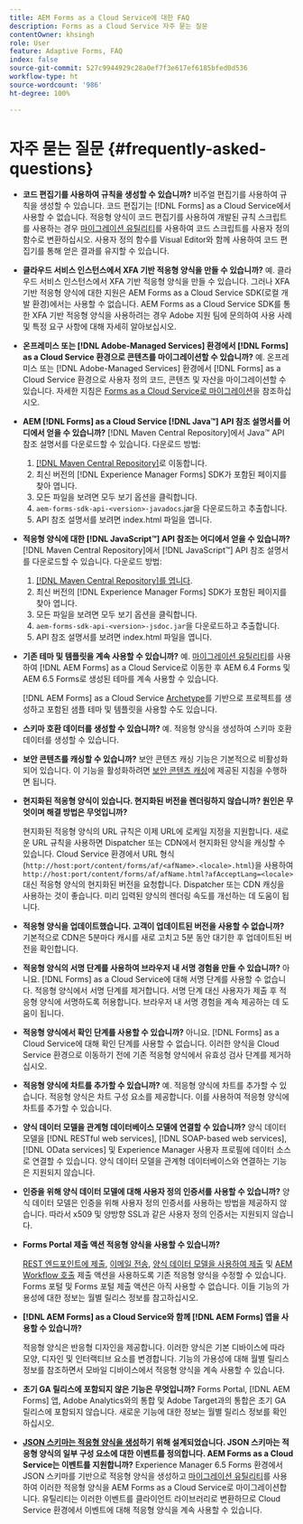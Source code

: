 ```yaml
---
title: AEM Forms as a Cloud Service에 대한 FAQ
description: Forms as a Cloud Service 자주 묻는 질문
contentOwner: khsingh
role: User
feature: Adaptive Forms, FAQ
index: false
source-git-commit: 527c9944929c28a0ef7f3e617ef6185bfed0d536
workflow-type: ht
source-wordcount: '986'
ht-degree: 100%

---
```


# 자주 묻는 질문 {#frequently-asked-questions}

* **코드 편집기를 사용하여 규칙을 생성할 수 있습니까?**
비주얼 편집기를 사용하여 규칙을 생성할 수 있습니다. 코드 편집기는 [!DNL Forms] as a Cloud Service에서 사용할 수 없습니다. 적응형 양식이 코드 편집기를 사용하여 개발된 규칙 스크립트를 사용하는 경우 [마이그레이션 유틸리티](migrate-to-forms-as-a-cloud-service.md)를 사용하여 코드 스크립트를 사용자 정의 함수로 변환하십시오. 사용자 정의 함수를 Visual Editor와 함께 사용하여 코드 편집기를 통해 얻은 결과를 유지할 수 있습니다.

* **클라우드 서비스 인스턴스에서 XFA 기반 적응형 양식을 만들 수 있습니까?**
예. 클라우드 서비스 인스턴스에서 XFA 기반 적응형 양식을 만들 수 있습니다. 그러나 XFA 기반 적응형 양식에 대한 지원은 AEM Forms as a Cloud Service SDK(로컬 개발 환경)에서는 사용할 수 없습니다. AEM Forms as a Cloud Service SDK를 통한 XFA 기반 적응형 양식을 사용하려는 경우 Adobe 지원 팀에 문의하여 사용 사례 및 특정 요구 사항에 대해 자세히 알아보십시오.

<!-- * **Can I use an XDP as a Document of Record (DoR) template? Is Forms Designer included in AEM Forms as a Cloud Service license?** 

  Yes, you can use an XDP as a Document of Record template on Cloud Service instances. However, support to use XDP as a Document of Record template is not available for AEM Forms as a Cloud Service SDK (Local development environment). -->

* **온프레미스 또는 [!DNL Adobe-Managed Services] 환경에서 [!DNL Forms] as a Cloud Service 환경으로 콘텐츠를 마이그레이션할 수 있습니까?**
예. 온프레미스 또는 [!DNL Adobe-Managed Services] 환경에서 [!DNL Forms] as a Cloud Service 환경으로 사용자 정의 코드, 콘텐츠 및 자산을 마이그레이션할 수 있습니다. 자세한 지침은 [Forms as a Cloud Service로 마이그레이션](migrate-to-forms-as-a-cloud-service.md)을 참조하십시오.

<!-- You can use package manager or Experience Manager UI to [export and import Forms and related assets](import-export-forms-templates.md), use the migration utility to make your existing assets compatible with [!DNL Forms] as a Cloud Service, use the [Best Practices Analyzer](https://experienceleague.adobe.com/docs/experience-manager-cloud-service/moving/cloud-migration/best-practices-analyzer/overview-best-practices-analyzer.html?lang=en#best-practices-analyzer) tool to find the features and APIs that require changes and updated before migration, and use the [Content Transfer Tools](https://docs.adobe.com/content/help/en/experience-manager-cloud-service/moving/home.html) to move your custom code without refactoring it. -->

* **AEM [!DNL Forms] as a Cloud Service [!DNL Java™] API 참조 설명서를 어디에서 얻을 수 있습니까?**
[!DNL Maven Central Repository]에서 Java™ API 참조 설명서를 다운로드할 수 있습니다. 다운로드 방법:
   1. [[!DNL Maven Central Repository]](https://mvnrepository.com/artifact/com.adobe.aem/aem-forms-sdk-api)로 이동합니다.
   1. 최신 버전의 [!DNL Experience Manager Forms] SDK가 포함된 페이지를 찾아 엽니다.
   1. 모든 파일을 보려면 모두 보기 옵션을 클릭합니다.
   1. `aem-forms-sdk-api-<version>-javadocs`.jar을 다운로드하고 추출합니다.
   1. API 참조 설명서를 보려면 index.html 파일을 엽니다.

* **적응형 양식에 대한 [!DNL JavaScript™] API 참조는 어디에서 얻을 수 있습니까?**
[!DNL  Maven Central Repository]에서 [!DNL JavaScript™] API 참조 설명서를 다운로드할 수 있습니다. 다운로드 방법:
   1. [[!DNL Maven Central Repository]를 엽니다](https://mvnrepository.com/artifact/com.adobe.aem/aem-forms-sdk-api).
   1. 최신 버전의 [!DNL Experience Manager Forms] SDK가 포함된 페이지를 찾아 엽니다.
   1. 모든 파일을 보려면 모두 보기 옵션을 클릭합니다.
   1. `aem-forms-sdk-api-<version>-jsdoc.jar`을 다운로드하고 추출합니다.
   1. API 참조 설명서를 보려면 index.html 파일을 엽니다.

* **기존 테마 및 템플릿을 계속 사용할 수 있습니까?**
예. [마이그레이션 유틸리티](migrate-to-forms-as-a-cloud-service.md)를 사용하여 [!DNL AEM Forms] as a Cloud Service로 이동한 후 AEM 6.4 Forms 및 AEM 6.5 Forms로 생성된 테마를 계속 사용할 수 있습니다.

  [!DNL AEM Forms] as a Cloud Service [Archetype](setup-local-development-environment.md#forms-cloud-service-local-development-environment)를 기반으로 프로젝트를 생성하고 포함된 샘플 테마 및 템플릿을 사용할 수도 있습니다.

* **스키마 호환 데이터를 생성할 수 있습니까?**
예. 적응형 양식을 생성하여 스키마 호환 데이터를 생성할 수 있습니다.

<!-- * **Can I pass custom parameters to the prefill service?**
Custom parameters are planned for an upcoming release. -->

* **보안 콘텐츠를 캐싱할 수 있습니까?**
보안 콘텐츠 캐싱 기능은 기본적으로 비활성화되어 있습니다. 이 기능을 활성화하려면 [보안 콘텐츠 캐싱](https://experienceleague.adobe.com/docs/experience-manager-dispatcher/using/configuring/permissions-cache.html?lang=ko-KR)에 제공된 지침을 수행하면 됩니다.

* **현지화된 적응형 양식이 있습니다. 현지화된 버전을 렌더링하지 않습니까? 원인은 무엇이며 해결 방법은 무엇입니까?**

  현지화된 적응형 양식의 URL 규칙은 이제 URL에 로케일 지정을 지원합니다. 새로운 URL 규칙을 사용하면 Dispatcher 또는 CDN에서 현지화된 양식을 캐싱할 수 있습니다. Cloud Service 환경에서 URL 형식(`http://host:port/content/forms/af/<afName>.<locale>.html`)을 사용하여 `http://host:port/content/forms/af/afName.html?afAcceptLang=<locale>` 대신 적응형 양식의 현지화된 버전을 요청합니다. Dispatcher 또는 CDN 캐싱을 사용하는 것이 좋습니다. 미리 입력된 양식의 렌더링 속도를 개선하는 데 도움이 됩니다.

* **적응형 양식을 업데이트했습니다. 고객이 업데이트된 버전을 사용할 수 없습니까?**
기본적으로 CDN은 5분마다 캐시를 &#x200B;&#x200B;새로 고치고 5분 동안 대기한 후 업데이트된 버전을 확인합니다.

* **적응형 양식의 서명 단계를 사용하여 브라우저 내 서명 경험을 만들 수 있습니까?**
아니요. [!DNL Forms] as a Cloud Service에 대해 서명 단계를 사용할 수 없습니다. 적응형 양식에서 서명 단계를 제거합니다. 서명 단계 대신 사용자가 제출 후 적응형 양식에 서명하도록 허용합니다. 브라우저 내 서명 경험을 계속 제공하는 데 도움이 됩니다.

* **적응형 양식에서 확인 단계를 사용할 수 있습니까?**
아니요. [!DNL Forms] as a Cloud Service에 대해 확인 단계를 사용할 수 없습니다. 이러한 양식을 Cloud Service 환경으로 이동하기 전에 기존 적응형 양식에서 유효성 검사 단계를 제거하십시오.

* **적응형 양식에 차트를 추가할 수 있습니까?**
예. 적응형 양식에 차트를 추가할 수 있습니다. 적응형 양식은 차트 구성 요소를 제공합니다. 이를 사용하여 적응형 양식에 차트를 추가할 수 있습니다.

* **양식 데이터 모델을 관계형 데이터베이스 모델에 연결할 수 있습니까?**
양식 데이터 모델을 [!DNL RESTful web services], [!DNL SOAP-based web services], [!DNL OData services] 및 Experience Manager 사용자 프로필에 데이터 소스로 연결할 수 있습니다. 양식 데이터 모델을 관계형 데이터베이스와 연결하는 기능은 지원되지 않습니다.

* **인증을 위해 양식 데이터 모델에 대해 사용자 정의 인증서를 사용할 수 있습니까?**
양식 데이터 모델은 인증을 위해 사용자 정의 인증서를 사용하는 방법을 제공하지 않습니다. 따라서 x509 및 양방향 SSL과 같은 사용자 정의 인증서는 지원되지 않습니다.

* **Forms Portal 제출 액션 적응형 양식을 사용할 수 있습니까?**

  [REST 엔드포인트에 제출](configuring-submit-actions.md#submit-to-rest-endpoint), [이메일 전송](configuring-submit-actions.md#send-email), [양식 데이터 모델을 사용하여 제출](configuring-submit-actions.md#submit-using-form-data-model) 및 [AEM Workflow 호출](configuring-submit-actions.md#invoke-an-aem-workflow) 제출 액션을 사용하도록 기존 적응형 양식을 수정할 수 있습니다. Forms 포털 및 Forms 포털 제출 액션은 아직 사용할 수 없습니다. 이들 기능의 가용성에 대한 정보는 월별 릴리스 정보를 참고하십시오.

* **[!DNL AEM Forms] as a Cloud Service와 함께 [!DNL AEM Forms] 앱을 사용할 수 있습니까?**

  적응형 양식은 반응형 디자인을 제공합니다. 이러한 양식은 기본 디바이스에 따라 모양, 디자인 및 인터랙티브 요소를 변경합니다. 기능의 가용성에 대해 월별 릴리스 정보를 참조하면서 모바일 디바이스에서 적응형 양식을 계속 사용할 수 있습니다.

* **초기 GA 릴리스에 포함되지 않은 기능은 무엇입니까?**
Forms Portal, [!DNL AEM Forms] 앱, Adobe Analytics와의 통합 및 Adobe Target과의 통합은 초기 GA 릴리스에 포함되지 않습니다. 새로운 기능에 대한 정보는 월별 릴리스 정보를 확인하십시오.

* **[JSON 스키마는 적응형 양식을 생성](adaptive-form-json-schema-form-model.md)하기 위해 설계되었습니다. JSON 스키마는 적응형 양식의 일부 구성 요소에 대한 이벤트를 정의합니다. AEM Forms as a Cloud Service는 이벤트를 지원합니까?**
Experience Manager 6.5 Forms 환경에서 JSON 스키마를 기반으로 적응형 양식을 생성하고 [마이그레이션 유틸리티](migrate-to-forms-as-a-cloud-service.md)를 사용하여 이러한 적응형 양식을 AEM Forms as a Cloud Service로 마이그레이션합니다. 유틸리티는 이러한 이벤트를 클라이언트 라이브러리로 변환하므로 Cloud Service 환경에서 이벤트에 대해 적응형 양식을 계속 사용할 수 있습니다.

<!-- 

* **Is there any AEM Forms as a Cloud Service connector for Microsoft Power Automate?**

  Yes, Adobe provides an Adobe Experience Manager connector to access [Adobe Experience Manager Forms - Communication capabilities](https://experienceleague.adobe.com/docs/experience-manager-cloud-service/content/forms/using-communications/aem-forms-cloud-service-communications-introduction.html) through Microsoft Power Automate. You can create a PDF document that is based on a form design and XML form data or create PostScript (PS), Printer Command Language (PCL), Zebra Printing Language (ZPL) and other Printer Definition Language documents. 

  You can get started with Adobe Experience Manager easily with just a few steps:

  1. Generate the Service credentials: Use Adobe Experience Manager Developer Console to [generate](https://experienceleague.adobe.com/docs/experience-manager-learn/getting-started-with-aem-headless/authentication/service-credentials.html?#generate-service-credentials) the service credentials.  
  
  1. Setup your connection: Add your service credentials to the Adobe Experience Manager Connector. You can get crdential from service credential JSON and copy these credential details to your one-time connection setup:

    * AEM Server
    * Organization ID 
    * Client ID
    * Client Secret
    * Technical Account ID
    * Meta Scopes
    * Private Key - base64 encoded keys are accepted
    * Adobe IMS Host URL

    <br> 
    
    ![Use your Service Credential JSON for credential details](assets/forms-aem-pa-connector-connection.png)

    A sample Service Credential JSON file fields mapped to Adobe Experience Manager connector for Microsoft Power Automate.

    -->


